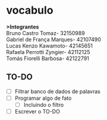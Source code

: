 # vocabulo
**>Integrantes**\
Bruno Castro Tomaz- 32150989\
Gabriel de França Marques- 42107490\
Lucas Kenzo Kawamoto- 42145651\
Rafaela Perrotti Zyngier- 42112125\
Tomás Fiorelli Barbosa- 42122791
<!--// teste pra ver se deu certo -->

## TO-DO
- [ ] Filtrar banco de dados de palavras
- [ ] Programar algo de fato
  -  [ ] Incluindo o filtro
- [ ] Escrever o TO-DO
